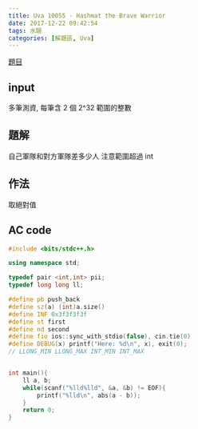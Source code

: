 ```yaml
---
title: Uva 10055 - Hashmat the Brave Warrior
date: 2017-12-22 09:42:54
tags: 水題
categories: [解題區, Uva]
---
```


[題目](https://uva.onlinejudge.org/index.php?option=com_onlinejudge&Itemid=8&page=show_problem&category=12&problem=996)

## input
多筆測資, 每筆含 2 個 2^32 範圍的整數

## 題解
自己軍隊和對方軍隊差多少人
注意範圍超過 int

## 作法
取絕對值

## AC code
```cpp
#include <bits/stdc++.h>

using namespace std;

typedef pair <int,int> pii;
typedef long long ll;

#define pb push_back
#define sz(a) (int)a.size()
#define INF 0x3f3f3f3f
#define st first
#define nd second
#define fio ios::sync_with_stdio(false), cin.tie(0)
#define DEBUG(x) printf("Here: %d\n", x), exit(0);
// LLONG_MIN LLONG_MAX INT_MIN INT_MAX


int main(){
    ll a, b;
    while(scanf("%lld%lld", &a, &b) != EOF){
        printf("%lld\n", abs(a - b));
    }
    return 0;
}
```
